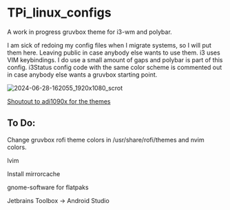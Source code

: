 # TPi_linux_configs
A work in progress gruvbox theme for i3-wm and polybar.


I am sick of redoing my config files when I migrate systems, so I will put them here. Leaving public in case anybody else wants to use them. i3 uses VIM keybindings. I do use a small amount of gaps and polybar is part of this config. i3Status config code with the same color scheme is commented out in case anybody else wants a gruvbox starting point.


![2024-06-28-162055_1920x1080_scrot](https://github.com/TPi-Home/TPi_Dotfiles/assets/45609608/88d4bb05-e10f-45be-ac70-a3a15c7b6c31)


[Shoutout to adi1090x for the themes](https://github.com/adi1090x/polybar-themes)

## To Do:

Change gruvbox rofi theme colors in /usr/share/rofi/themes and nvim colors.

lvim

Install mirrorcache

gnome-software for flatpaks

Jetbrains Toolbox -> Android Studio
